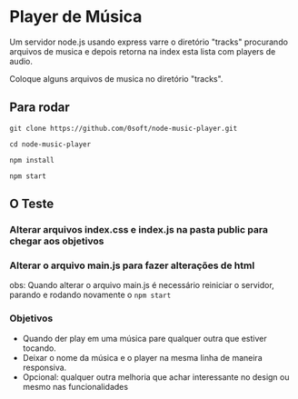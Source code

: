 # Player de Música
Um servidor node.js usando express varre o diretório "tracks" procurando arquivos de musica e depois retorna na index esta lista com players de audio.

Coloque alguns arquivos de musica no diretório "tracks".

## Para rodar
```
git clone https://github.com/0soft/node-music-player.git

cd node-music-player

npm install

npm start
```

## O Teste

### Alterar arquivos index.css e index.js na pasta public para chegar aos objetivos
### Alterar o arquivo main.js para fazer alterações de html

obs: Quando alterar o arquivo main.js é necessário reiniciar o servidor, parando e rodando novamente o `npm start`

### Objetivos

- Quando der play em uma música pare qualquer outra que estiver tocando.
- Deixar o nome da música e o player na mesma linha de maneira responsiva.
- Opcional: qualquer outra melhoria que achar interessante no design ou mesmo nas funcionalidades